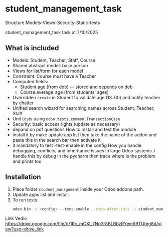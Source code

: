 # student_management_task
Structure
Models-Views-Security-Static-tests 

student_management_task task at 7/10/2025
## What is included
- Models: Student, Teacher, Staff, Course
- Shared abstract model: base.person
- Views for list/form for each model
- Constraint: Course must have a Teacher
- Computed fields:
  - Student.age (from dob) — stored and depends on dob
  - Course.average_age (from students' ages)
- Overridden `create` in Student to validate age (18..60) and notify teacher by chatter
- Unified search wizard for searching names across Student, Teacher, Staff
- Unit tests using `odoo.tests.common.TransactionCase`
- Security: basic access rights (update as necessary)
- depand on pdf questions
 How to install and test the module
- install it by make update app list then take the name of the addon and paste this in the search bar then activate it 
- it mandatory to test -test-enable in the config
  How you handle debugging, conflicts, and inheritance issues in large
Odoo systems.
i handle this by debug in the pycharm then trace where is the problem and prints too
## Installation
1. Place folder `student_management` inside your Odoo addons path.
2. Update apps list and install.
3. To run tests:
   ```bash
   odoo-bin -c <config> --test-enable --stop-after-init -i student_management
Link Vedio 
https://drive.google.com/file/d/1Rc_mCXl_7No3r8BLBbzRYem59TUteg8d/view?usp=drive_link
